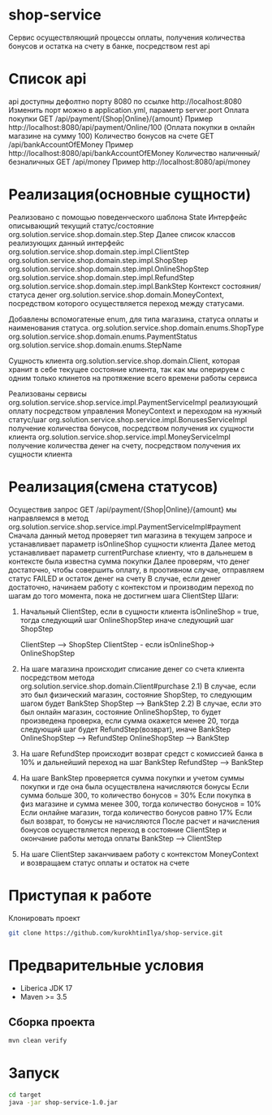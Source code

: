 # shop-service
Сервис осуществляющий процессы оплаты, получения количества бонусов и остатка на счету в банке, посредством rest api
# Список api
api доступны дефолтно порту 8080 по ссылке http://localhost:8080
Изменить порт можно в application.yml, параметр server.port
Оплата покупки GET /api/payment/{Shop|Online}/{amount} Пример http://localhost:8080/api/payment/Online/100 (Оплата покупки в онлайн магазине на сумму 100)
Количество бонусов на счете GET /api/bankAccountOfEMoney Пример http://localhost:8080/api/bankAccountOfEMoney
Количество наличнный/безналичных GET /api/money Пример http://localhost:8080/api/money

# Реализация(основные сущности)
Реализовано с помощью поведенческого шаблона State
Интерфейс описывающий текущий статус/состояние org.solution.service.shop.domain.step.Step
Далее список классов реализующих данный интерфейс
org.solution.service.shop.domain.step.impl.ClientStep
org.solution.service.shop.domain.step.impl.ShopStep
org.solution.service.shop.domain.step.impl.OnlineShopStep
org.solution.service.shop.domain.step.impl.RefundStep
org.solution.service.shop.domain.step.impl.BankStep
Контекст состояния/статуса денег org.solution.service.shop.domain.MoneyContext, посредством которого осуществляется переход между статусами.

Добавлены вспомогатеные enum, для типа магазина, статуса оплаты и наименования статуса.
org.solution.service.shop.domain.enums.ShopType
org.solution.service.shop.domain.enums.PaymentStatus
org.solution.service.shop.domain.enums.StepName

Сущность клиента
org.solution.service.shop.domain.Client, которая хранит в себе текущее состояние клиента, так как мы оперируем с одним только клинетов на протяжение всего времени работы сервиса

Реализованы сервисы
org.solution.service.shop.service.impl.PaymentServiceImpl реализующий оплату посредством управления MoneyContext и переходом на нужный статус/шаг
org.solution.service.shop.service.impl.BonusesServiceImpl получение количества бонусов, посредством получения их сущности клиента
org.solution.service.shop.service.impl.MoneyServiceImpl получение количества денег на счету, посредством получения их сущности клиента

# Реализация(смена статусов)
Осуществив запрос GET /api/payment/{Shop|Online}/{amount} мы направляемся в метод
org.solution.service.shop.service.impl.PaymentServiceImpl#payment
Сначала данный метод проверяет тип магазина в текущем запросе и устанавливает параметр isOnlineShop сущности клиента
Далее метод устанавливает параметр currentPurchase клиенту, что в дальнешем в контексте была известна сумма покупки
Далее проверям, что денег достаточно, чтобы совершить оплату, в проотивном случае, отправляем статус FAILED и остаток денег на счету
В случае, если денег достаточно, начинаем работу с контекстом и производим переход по шагам до того момента, пока не достигнем шага ClientStep
Шаги:
1) Начальный ClientStep, если в сущности клиента isOnlineShop = true, тогда следующий шаг OnlineShopStep иначе следующий шаг ShopStep

   ClientStep --> ShopStep
   ClientStep - если isOnlineShop-> OnlineShopStep

2) На шаге магазина происходит списание денег со счета клиента
посредством метода org.solution.service.shop.domain.Client#purchase
2.1) В случае, если это был физический магазин, состояние ShopStep, то следующим шагом будет BankStep
ShopStep --> BankStep
2.2) В случае, если это был онлайн магазин, состояние OnlineShopStep, то будет произведена проверка, 
если сумма окажется менее 20, тогда следующий шаг будет RefundStep(возврат), иначе BankStep
OnlineShopStep --> RefundStep
OnlineShopStep --> BankStep
3) На шаге RefundStep происходит возврат средст с комиссией банка в 10% и дальнейший переход на шаг BankStep
RefundStep --> BankStep
4) На шаге BankStep проверяется сумма покупки и учетом суммы покупки и где она была осуществлена начисляются бонусы
Если сумма больше 300, то количество бонусов = 30%
Если покупка в физ магазине и сумма менее 300, тогда количество бонуснов = 10%
Если онлайне магазин, тогда количество бонусов равно 17%
Если был возврат, то бонусы не начисляются
После расчет и начисления бонусов осуществляется переход в состояние ClientStep и окончание работы метода оплаты
BankStep --> ClientStep
5) На шаге ClientStep заканчиваем работу с контекстом MoneyContext и возвращаем статус оплаты и остаток на счете

# Приступая к работе
Клонировать проект
```bash
git clone https://github.com/kurokhtinIlya/shop-service.git
```

# Предварительные условия
* Liberica JDK 17
* Maven >= 3.5

## Сборка проекта
```bash
mvn clean verify
```
# Запуск
```bash
cd target
java -jar shop-service-1.0.jar
```

